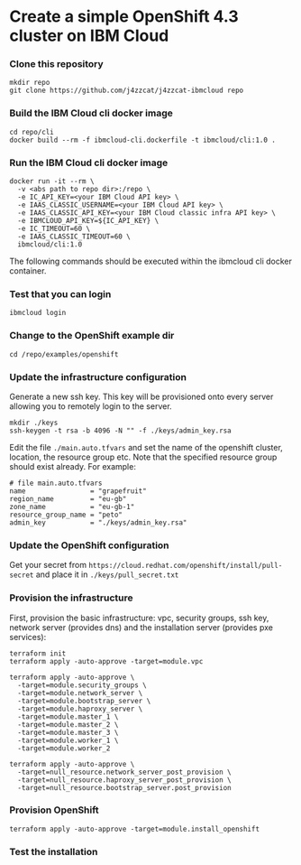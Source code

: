 # Create a simple OpenShift 4.3 cluster on IBM Cloud

### Clone this repository
```
mkdir repo
git clone https://github.com/j4zzcat/j4zzcat-ibmcloud repo
```

### Build the IBM Cloud cli docker image
```
cd repo/cli
docker build --rm -f ibmcloud-cli.dockerfile -t ibmcloud/cli:1.0 .
```

### Run the IBM Cloud cli docker image
```
docker run -it --rm \
  -v <abs path to repo dir>:/repo \
  -e IC_API_KEY=<your IBM Cloud API key> \
  -e IAAS_CLASSIC_USERNAME=<your IBM Cloud API key> \
  -e IAAS_CLASSIC_API_KEY=<your IBM Cloud classic infra API key> \
  -e IBMCLOUD_API_KEY=${IC_API_KEY} \
  -e IC_TIMEOUT=60 \
  -e IAAS_CLASSIC_TIMEOUT=60 \
  ibmcloud/cli:1.0
```

The following commands should be executed within the ibmcloud cli docker container.

### Test that you can login
```
ibmcloud login
```

### Change to the OpenShift example dir
```
cd /repo/examples/openshift
```

### Update the infrastructure configuration
Generate a new ssh key. This key will be provisioned onto every server allowing you to remotely login to the server.
```
mkdir ./keys
ssh-keygen -t rsa -b 4096 -N "" -f ./keys/admin_key.rsa
```

Edit the file `./main.auto.tfvars` and set the name of the openshift cluster, location, the resource group etc. Note that the specified resource group should exist already. For example:
```
# file main.auto.tfvars
name                = "grapefruit"
region_name         = "eu-gb"
zone_name           = "eu-gb-1"
resource_group_name = "peto"
admin_key           = "./keys/admin_key.rsa"
```

### Update the OpenShift configuration
Get your secret from `https://cloud.redhat.com/openshift/install/pull-secret` and place it in `./keys/pull_secret.txt`


### Provision the infrastructure
First, provision the basic infrastructure: vpc, security groups, ssh key, network server (provides dns) and the installation server (provides pxe services):
```
terraform init
terraform apply -auto-approve -target=module.vpc

terraform apply -auto-approve \
  -target=module.security_groups \
  -target=module.network_server \
  -target=module.bootstrap_server \
  -target=module.haproxy_server \
  -target=module.master_1 \
  -target=module.master_2 \
  -target=module.master_3 \
  -target=module.worker_1 \
  -target=module.worker_2

terraform apply -auto-approve \
  -target=null_resource.network_server_post_provision \
  -target=null_resource.haproxy_server_post_provision \
  -target=null_resource.bootstrap_server.post_provision
```

### Provision OpenShift
```
terraform apply -auto-approve -target=module.install_openshift
```

### Test the installation
<TBD>

